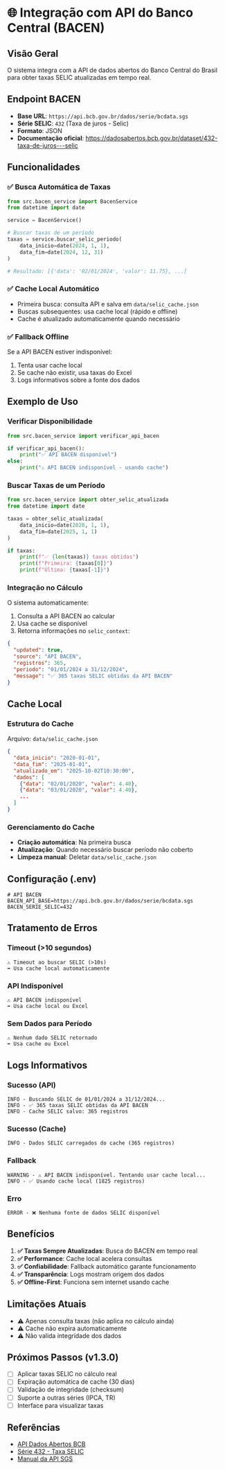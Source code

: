 # 🌐 Integração com API do Banco Central (BACEN)

## Visão Geral

O sistema integra com a API de dados abertos do Banco Central do Brasil para obter taxas SELIC atualizadas em tempo real.

## Endpoint BACEN

- **Base URL**: `https://api.bcb.gov.br/dados/serie/bcdata.sgs`
- **Série SELIC**: `432` (Taxa de juros - Selic)
- **Formato**: JSON
- **Documentação oficial**: https://dadosabertos.bcb.gov.br/dataset/432-taxa-de-juros---selic

## Funcionalidades

### ✅ Busca Automática de Taxas

```python
from src.bacen_service import BacenService
from datetime import date

service = BacenService()

# Buscar taxas de um período
taxas = service.buscar_selic_periodo(
    data_inicio=date(2024, 1, 1),
    data_fim=date(2024, 12, 31)
)

# Resultado: [{'data': '02/01/2024', 'valor': 11.75}, ...]
```

### ✅ Cache Local Automático

- Primeira busca: consulta API e salva em `data/selic_cache.json`
- Buscas subsequentes: usa cache local (rápido e offline)
- Cache é atualizado automaticamente quando necessário

### ✅ Fallback Offline

Se a API BACEN estiver indisponível:
1. Tenta usar cache local
2. Se cache não existir, usa taxas do Excel
3. Logs informativos sobre a fonte dos dados

## Exemplo de Uso

### Verificar Disponibilidade

```python
from src.bacen_service import verificar_api_bacen

if verificar_api_bacen():
    print("✅ API BACEN disponível")
else:
    print("⚠️ API BACEN indisponível - usando cache")
```

### Buscar Taxas de um Período

```python
from src.bacen_service import obter_selic_atualizada
from datetime import date

taxas = obter_selic_atualizada(
    data_inicio=date(2020, 1, 1),
    data_fim=date(2025, 1, 1)
)

if taxas:
    print(f"✅ {len(taxas)} taxas obtidas")
    print(f"Primeira: {taxas[0]}")
    print(f"Última: {taxas[-1]}")
```

### Integração no Cálculo

O sistema automaticamente:
1. Consulta a API BACEN ao calcular
2. Usa cache se disponível
3. Retorna informações no `selic_context`:

```json
{
  "updated": true,
  "source": "API BACEN",
  "registros": 365,
  "periodo": "01/01/2024 a 31/12/2024",
  "message": "✅ 365 taxas SELIC obtidas da API BACEN"
}
```

## Cache Local

### Estrutura do Cache

Arquivo: `data/selic_cache.json`

```json
{
  "data_inicio": "2020-01-01",
  "data_fim": "2025-01-01",
  "atualizado_em": "2025-10-02T10:30:00",
  "dados": [
    {"data": "02/01/2020", "valor": 4.40},
    {"data": "03/01/2020", "valor": 4.40},
    ...
  ]
}
```

### Gerenciamento do Cache

- **Criação automática**: Na primeira busca
- **Atualização**: Quando necessário buscar período não coberto
- **Limpeza manual**: Deletar `data/selic_cache.json`

## Configuração (.env)

```env
# API BACEN
BACEN_API_BASE=https://api.bcb.gov.br/dados/serie/bcdata.sgs
BACEN_SERIE_SELIC=432
```

## Tratamento de Erros

### Timeout (>10 segundos)
```
⚠️ Timeout ao buscar SELIC (>10s)
➡️ Usa cache local automaticamente
```

### API Indisponível
```
⚠️ API BACEN indisponível
➡️ Usa cache local ou Excel
```

### Sem Dados para Período
```
⚠️ Nenhum dado SELIC retornado
➡️ Usa cache ou Excel
```

## Logs Informativos

### Sucesso (API)
```
INFO - Buscando SELIC de 01/01/2024 a 31/12/2024...
INFO - ✅ 365 taxas SELIC obtidas da API BACEN
INFO - Cache SELIC salvo: 365 registros
```

### Sucesso (Cache)
```
INFO - Dados SELIC carregados do cache (365 registros)
```

### Fallback
```
WARNING - ⚠️ API BACEN indisponível. Tentando usar cache local...
INFO - ✅ Usando cache local (1825 registros)
```

### Erro
```
ERROR - ❌ Nenhuma fonte de dados SELIC disponível
```

## Benefícios

1. **✅ Taxas Sempre Atualizadas**: Busca do BACEN em tempo real
2. **✅ Performance**: Cache local acelera consultas
3. **✅ Confiabilidade**: Fallback automático garante funcionamento
4. **✅ Transparência**: Logs mostram origem dos dados
5. **✅ Offline-First**: Funciona sem internet usando cache

## Limitações Atuais

- ⚠️ Apenas consulta taxas (não aplica no cálculo ainda)
- ⚠️ Cache não expira automaticamente
- ⚠️ Não valida integridade dos dados

## Próximos Passos (v1.3.0)

- [ ] Aplicar taxas SELIC no cálculo real
- [ ] Expiração automática de cache (30 dias)
- [ ] Validação de integridade (checksum)
- [ ] Suporte a outras séries (IPCA, TR)
- [ ] Interface para visualizar taxas

## Referências

- [API Dados Abertos BCB](https://dadosabertos.bcb.gov.br/)
- [Série 432 - Taxa SELIC](https://dadosabertos.bcb.gov.br/dataset/432-taxa-de-juros---selic)
- [Manual da API SGS](https://www3.bcb.gov.br/sgspub/localizarseries/localizarSeries.do?method=prepararTelaLocalizarSeries)
